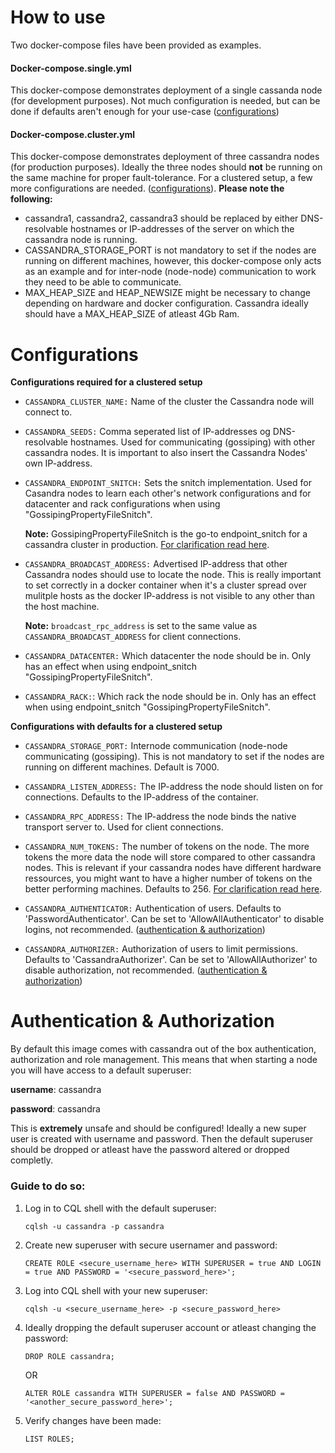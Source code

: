 # How to use
Two docker-compose files have been provided as examples.

#### Docker-compose.single.yml
This docker-compose demonstrates deployment of a single cassanda node (for development purposes). Not much configuration is needed, but can be done if defaults aren't enough for your use-case ([configurations](#configurations))

#### Docker-compose.cluster.yml
This docker-compose demonstrates deployment of three cassandra nodes (for production purposes). Ideally the three nodes should **not** be running on the same machine for proper fault-tolerance.
For a clustered setup, a few more configurations are needed. ([configurations](#configurations)). **Please note the following:** 
* cassandra1, cassandra2, cassandra3 should be replaced by either DNS-resolvable hostnames or IP-addresses of the server on which the cassandra node is running.
* CASSANDRA_STORAGE_PORT is not mandatory to set if the nodes are running on different machines, however, this docker-compose only acts as an example and for inter-node (node-node) communication to work they need to be able to communicate.
* MAX_HEAP_SIZE and HEAP_NEWSIZE might be necessary to change depending on hardware and docker configuration. Cassandra ideally should have a MAX_HEAP_SIZE of atleast 4Gb Ram.

# Configurations
**Configurations required for a clustered setup**

* `CASSANDRA_CLUSTER_NAME:` Name of the cluster the Cassandra node will connect to.

* `CASSANDRA_SEEDS:` Comma seperated list of IP-addresses og DNS-resolvable hostnames. Used for communicating (gossiping) with other cassandra nodes. It is important to also insert the Cassandra Nodes' own IP-address.

* `CASSANDRA_ENDPOINT_SNITCH:` Sets the snitch implementation. Used for Casandra nodes to learn each other's network configurations and for datacenter and rack configurations when using "GossipingPropertyFileSnitch".

  **Note:** GossipingPropertyFileSnitch is the go-to endpoint_snitch for a cassandra cluster in production. [For clarification read here](http://cassandra.apache.org/doc/latest/configuration/cassandra_config_file.html#endpoint-snitch).

* `CASSANDRA_BROADCAST_ADDRESS:` Advertised IP-address that other Cassandra nodes should use to locate the node. This is really important to set correctly in a docker container when it's a cluster spread over mulitple hosts as the docker IP-address is not visible to any other than the host machine. 

  **Note:** `broadcast_rpc_address` is set to the same value as `CASSANDRA_BROADCAST_ADDRESS` for client connections.

* `CASSANDRA_DATACENTER:` Which datacenter the node should be in. Only has an effect when using endpoint_snitch "GossipingPropertyFileSnitch".

* `CASSANDRA_RACK:`: Which rack the node should be in. Only has an effect when using endpoint_snitch "GossipingPropertyFileSnitch".

**Configurations with defaults for a clustered setup**

* `CASSANDRA_STORAGE_PORT:` Internode communication (node-node communicating (gossiping). This is not mandatory to set if the nodes are running on different machines. Default is 7000. 

* `CASSANDRA_LISTEN_ADDRESS:` The IP-address the node should listen on for connections. Defaults to the IP-address of the container. 

* `CASSANDRA_RPC_ADDRESS:` The IP-address the node binds the native transport server to. Used for client connections.

* `CASSANDRA_NUM_TOKENS:` The number of tokens on the node. The more tokens the more data the node will store compared to other cassandra nodes. This is relevant if your cassandra nodes have different hardware ressources, you might want to have a higher number of tokens on the better performing machines. Defaults to 256. [For clarification read here](http://cassandra.apache.org/doc/latest/configuration/cassandra_config_file.html#num-tokens).

* `CASSANDRA_AUTHENTICATOR:` Authentication of users. Defaults to 'PasswordAuthenticator'. Can be set to 'AllowAllAuthenticator' to disable logins, not recommended. ([authentication & authorization](#configurations))

* `CASSANDRA_AUTHORIZER:` Authorization of users to limit permissions. Defaults to 'CassandraAuthorizer'. Can be set to 'AllowAllAuthorizer' to disable authorization, not recommended. ([authentication & authorization](#configurations))

# Authentication & Authorization
By default this image comes with cassandra out of the box authentication, authorization and role management. This means that when starting a node you will have access to a default superuser:

**username**: cassandra

**password**: cassandra

This is **extremely** unsafe and should be configured! Ideally a new super user is created with username and password. Then the default superuser should be dropped or atleast have the password altered or dropped completly.

### Guide to do so:
1. Log in to CQL shell with the default superuser:

   `cqlsh -u cassandra -p cassandra`

2. Create new superuser with secure usernamer and password:

   `CREATE ROLE <secure_username_here> WITH SUPERUSER = true AND LOGIN = true AND PASSWORD = '<secure_password_here>';`

3. Log into CQL shell with your new superuser:

   `cqlsh -u <secure_username_here> -p <secure_password_here>`

4. Ideally dropping the default superuser account or atleast changing the password:

   `DROP ROLE cassandra;`

   OR

   `ALTER ROLE cassandra WITH SUPERUSER = false AND PASSWORD = '<another_secure_password_here>';`

5. Verify changes have been made:

   `LIST ROLES;`
